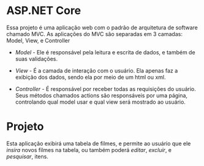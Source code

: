 # **ASP.NET Core**
Essa projeto é uma aplicação web com o padrão de arquitetura de software chamado MVC. 
As aplicações do MVC são separadas em 3 camadas: Model, View, e Controller  

* _Model_ - 
Ele é responsável pela leitura e escrita de dados, e também de suas validações.

* _View_ - 
 É a camada de interação com o usuário. Ela apenas faz a exibição dos dados, sendo ela por meio de um html ou xml.
 
 * _Controller_ - 
 É responsável por receber todas as requisições do usuário. Seus métodos chamados actions são responsáveis por uma página, controlando qual model usar e qual view será mostrado ao usuário. 

# Projeto
Esta aplicação exibirá uma tabela de filmes, e permite ao usuário que ele _insira_ novos filmes na tabela, ou também poderá _editar_, _excluir_, e _pesquisar_, itens.
